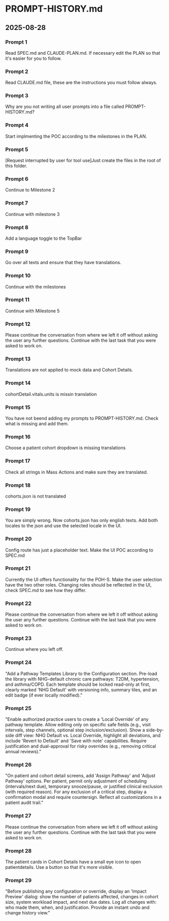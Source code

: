 # PROMPT-HISTORY.md

## 2025-08-28

### Prompt 1
Read SPEC.md and CLAUDE-PLAN.md. If necessary edit the PLAN so that it's easier for you to follow.

### Prompt 2
Read CLAUDE.md file, these are the instructions you must follow always.

### Prompt 3
Why are you not writing all user prompts into a file called PROMPT-HISTORY.md?

### Prompt 4
Start implmenting the POC according to the milestones in the PLAN.

### Prompt 5
[Request interrupted by user for tool use]Just create the files in the root of this folder.

### Prompt 6
Continue to Milestone 2

### Prompt 7
Continue with milestone 3

### Prompt 8
Add a language toggle to the TopBar

### Prompt 9
Go over all texts and ensure that they have translations.

### Prompt 10
Continue with the milestones

### Prompt 11
Continue with Milestone 5

### Prompt 12
Please continue the conversation from where we left it off without asking the user any further questions. Continue with the last task that you were asked to work on.

### Prompt 13
Translations are not applied to mock data and Cohort Details.

### Prompt 14
cohortDetail.vitals.units is missin translation

### Prompt 15
You have not beend adding my prompts to PROMPT-HISTORY.md. Check what is missing and add them.

### Prompt 16
Choose a patient cohort dropdown is missing translations

### Prompt 17
Check all strings in Mass Actions and make sure they are translated.

### Prompt 18
cohorts.json is not translated

### Prompt 19
You are simply wrong. Now cohorts.json has only english texts. Add both locales to the json and use the selected locale in the UI.

### Prompt 20
Config route has just a placeholder text. Make the UI POC according to SPEC.md

### Prompt 21
Currently the UI offers functionality for the POH-S. Make the user selection have the two other roles. Changing roles should be reflected in the UI, check SPEC.md to see how they differ.

### Prompt 22
Please continue the conversation from where we left it off without asking the user any further questions. Continue with the last task that you were asked to work on.

### Prompt 23
Continue where you left off.

### Prompt 24
"Add a Pathway Templates Library to the Configuration section. Pre-load the library with NHG-default chronic care pathways: T2DM, hypertension, and asthma/COPD. Each template should be locked read-only at first, clearly marked 'NHG Default' with versioning info, summary tiles, and an edit badge (if ever locally modified)."

### Prompt 25
"Enable authorized practice users to create a 'Local Override' of any pathway template. Allow editing only on specific safe fields (e.g., visit intervals, step channels, optional step inclusion/exclusion). Show a side-by-side diff view: NHG Default vs. Local Override, highlight all deviations, and include 'Revert to Default' and 'Save with note' capabilities. Require justification and dual-approval for risky overrides (e.g., removing critical annual reviews)."

### Prompt 26
"On patient and cohort detail screens, add 'Assign Pathway' and 'Adjust Pathway' options. Per patient, permit only adjustment of scheduling (intervals/next due), temporary snooze/pause, or justified clinical exclusion (with required reason). For any exclusion of a critical step, display a confirmation modal and require countersign. Reflect all customizations in a patient audit trail."

### Prompt 27
Please continue the conversation from where we left it off without asking the user any further questions. Continue with the last task that you were asked to work on.

### Prompt 28
The patient cards in Cohort Details have a small eye icon to open patientdetails. Use a button so that it's more visible.

### Prompt 29
"Before publishing any configuration or override, display an 'Impact Preview' dialog: show the number of patients affected, changes in cohort size, system workload impact, and next due dates. Log all changes with: who made them, when, and justification. Provide an instant undo and change history view."
